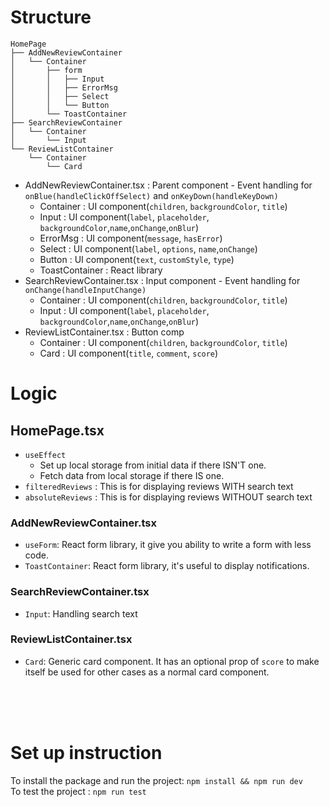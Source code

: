 # Structure

```
HomePage
├── AddNewReviewContainer
│   └── Container
│       ├── form
│       │   ├── Input
│       │   ├── ErrorMsg
│       │   ├── Select
│       │   └── Button
│       └── ToastContainer
├── SearchReviewContainer
│   └── Container
│       └── Input
└── ReviewListContainer
    └── Container
        └── Card
```

- AddNewReviewContainer.tsx : Parent component - Event handling for `onBlue(handleClickOffSelect)` and `onKeyDown(handleKeyDown)`
  - Container : UI component(`children`, `backgroundColor`, `title`)
  - Input : UI component(`label`, `placeholder`, `backgroundColor`,`name`,`onChange`,`onBlur`)
  - ErrorMsg : UI component(`message`, `hasError`)
  - Select : UI component(`label`, `options`, `name`,`onChange`)
  - Button : UI component(`text`, `customStyle`, `type`)
  - ToastContainer : React library
- SearchReviewContainer.tsx : Input component - Event handling for `onChange(handleInputChange)`
  - Container : UI component(`children`, `backgroundColor`, `title`)
  - Input : UI component(`label`, `placeholder`, `backgroundColor`,`name`,`onChange`,`onBlur`)
- ReviewListContainer.tsx : Button comp
  - Container : UI component(`children`, `backgroundColor`, `title`)
  - Card : UI component(`title`, `comment`, `score`)

# Logic

## HomePage.tsx

- `useEffect`
  - Set up local storage from initial data if there ISN'T one.
  - Fetch data from local storage if there IS one.
- `filteredReviews` : This is for displaying reviews WITH search text
- `absoluteReviews` : This is for displaying reviews WITHOUT search text

### AddNewReviewContainer.tsx

- `useForm`: React form library, it give you ability to write a form with less code.
- `ToastContainer`: React form library, it's useful to display notifications.

### SearchReviewContainer.tsx

- `Input`: Handling search text

### ReviewListContainer.tsx

- `Card`: Generic card component. It has an optional prop of `score` to make itself be used for other cases as a normal card component.

<br>
<br>
<br>

# Set up instruction

To install the package and run the project: `npm install && npm run dev` <br>
To test the project : `npm run test`
